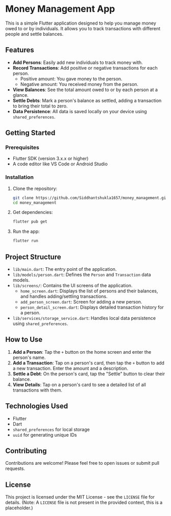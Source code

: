 # Money Management App

This is a simple Flutter application designed to help you manage money owed to or by individuals. It allows you to track transactions with different people and settle balances.

## Features

- **Add Persons**: Easily add new individuals to track money with.
- **Record Transactions**: Add positive or negative transactions for each person.
  - Positive amount: You gave money to the person.
  - Negative amount: You received money from the person.
- **View Balances**: See the total amount owed to or by each person at a glance.
- **Settle Debts**: Mark a person's balance as settled, adding a transaction to bring their total to zero.
- **Data Persistence**: All data is saved locally on your device using `shared_preferences`.

## Getting Started

### Prerequisites

- Flutter SDK (version 3.x.x or higher)
- A code editor like VS Code or Android Studio

### Installation

1. Clone the repository:
   ```bash
   git clone https://github.com/Siddhantshukla1657/money_management.git
   cd money_management
   ```

2. Get dependencies:
   ```bash
   flutter pub get
   ```

3. Run the app:
   ```bash
   flutter run
   ```

## Project Structure

- `lib/main.dart`: The entry point of the application.
- `lib/models/person.dart`: Defines the `Person` and `Transaction` data models.
- `lib/screens/`: Contains the UI screens of the application.
  - `home_screen.dart`: Displays the list of persons and their balances, and handles adding/settling transactions.
  - `add_person_screen.dart`: Screen for adding a new person.
  - `person_detail_screen.dart`: Displays detailed transaction history for a person.
- `lib/services/storage_service.dart`: Handles local data persistence using `shared_preferences`.

## How to Use

1. **Add a Person**: Tap the `+` button on the home screen and enter the person's name.
2. **Add a Transaction**: Tap on a person's card, then tap the `+` button to add a new transaction. Enter the amount and a description.
3. **Settle a Debt**: On the person's card, tap the "Settle" button to clear their balance.
4. **View Details**: Tap on a person's card to see a detailed list of all transactions with them.

## Technologies Used

- Flutter
- Dart
- `shared_preferences` for local storage
- `uuid` for generating unique IDs

## Contributing

Contributions are welcome! Please feel free to open issues or submit pull requests.

## License

This project is licensed under the MIT License - see the `LICENSE` file for details. (Note: A `LICENSE` file is not present in the provided context, this is a placeholder.)
